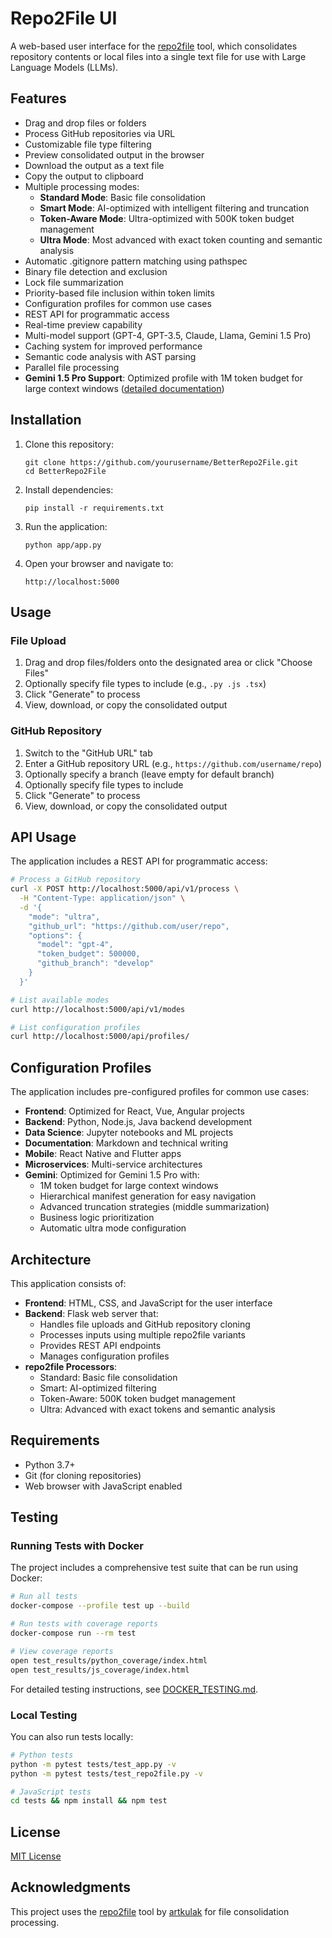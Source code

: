 # Repo2File UI

A web-based user interface for the [repo2file](https://github.com/artkulak/repo2file) tool, which consolidates repository contents or local files into a single text file for use with Large Language Models (LLMs).

## Features

- Drag and drop files or folders
- Process GitHub repositories via URL
- Customizable file type filtering
- Preview consolidated output in the browser
- Download the output as a text file
- Copy the output to clipboard
- Multiple processing modes:
  - **Standard Mode**: Basic file consolidation
  - **Smart Mode**: AI-optimized with intelligent filtering and truncation
  - **Token-Aware Mode**: Ultra-optimized with 500K token budget management
  - **Ultra Mode**: Most advanced with exact token counting and semantic analysis
- Automatic .gitignore pattern matching using pathspec
- Binary file detection and exclusion
- Lock file summarization
- Priority-based file inclusion within token limits
- Configuration profiles for common use cases
- REST API for programmatic access
- Real-time preview capability
- Multi-model support (GPT-4, GPT-3.5, Claude, Llama, Gemini 1.5 Pro)
- Caching system for improved performance
- Semantic code analysis with AST parsing
- Parallel file processing
- **Gemini 1.5 Pro Support**: Optimized profile with 1M token budget for large context windows ([detailed documentation](docs/GEMINI_FEATURES.md))

## Installation

1. Clone this repository:
   ```
   git clone https://github.com/yourusername/BetterRepo2File.git
   cd BetterRepo2File
   ```

2. Install dependencies:
   ```
   pip install -r requirements.txt
   ```

3. Run the application:
   ```
   python app/app.py
   ```

4. Open your browser and navigate to:
   ```
   http://localhost:5000
   ```

## Usage

### File Upload
1. Drag and drop files/folders onto the designated area or click "Choose Files"
2. Optionally specify file types to include (e.g., `.py .js .tsx`)
3. Click "Generate" to process
4. View, download, or copy the consolidated output

### GitHub Repository
1. Switch to the "GitHub URL" tab
2. Enter a GitHub repository URL (e.g., `https://github.com/username/repo`)
3. Optionally specify a branch (leave empty for default branch)
4. Optionally specify file types to include
5. Click "Generate" to process
6. View, download, or copy the consolidated output

## API Usage

The application includes a REST API for programmatic access:

```bash
# Process a GitHub repository
curl -X POST http://localhost:5000/api/v1/process \
  -H "Content-Type: application/json" \
  -d '{
    "mode": "ultra",
    "github_url": "https://github.com/user/repo",
    "options": {
      "model": "gpt-4",
      "token_budget": 500000,
      "github_branch": "develop"
    }
  }'

# List available modes
curl http://localhost:5000/api/v1/modes

# List configuration profiles
curl http://localhost:5000/api/profiles/
```

## Configuration Profiles

The application includes pre-configured profiles for common use cases:

- **Frontend**: Optimized for React, Vue, Angular projects
- **Backend**: Python, Node.js, Java backend development
- **Data Science**: Jupyter notebooks and ML projects
- **Documentation**: Markdown and technical writing
- **Mobile**: React Native and Flutter apps
- **Microservices**: Multi-service architectures
- **Gemini**: Optimized for Gemini 1.5 Pro with:
  - 1M token budget for large context windows
  - Hierarchical manifest generation for easy navigation
  - Advanced truncation strategies (middle summarization)
  - Business logic prioritization
  - Automatic ultra mode configuration

## Architecture

This application consists of:

- **Frontend**: HTML, CSS, and JavaScript for the user interface
- **Backend**: Flask web server that:
  - Handles file uploads and GitHub repository cloning
  - Processes inputs using multiple repo2file variants
  - Provides REST API endpoints
  - Manages configuration profiles
- **repo2file Processors**:
  - Standard: Basic file consolidation
  - Smart: AI-optimized filtering
  - Token-Aware: 500K token budget management
  - Ultra: Advanced with exact tokens and semantic analysis

## Requirements

- Python 3.7+
- Git (for cloning repositories)
- Web browser with JavaScript enabled

## Testing

### Running Tests with Docker

The project includes a comprehensive test suite that can be run using Docker:

```bash
# Run all tests
docker-compose --profile test up --build

# Run tests with coverage reports
docker-compose run --rm test

# View coverage reports
open test_results/python_coverage/index.html
open test_results/js_coverage/index.html
```

For detailed testing instructions, see [DOCKER_TESTING.md](DOCKER_TESTING.md).

### Local Testing

You can also run tests locally:

```bash
# Python tests
python -m pytest tests/test_app.py -v
python -m pytest tests/test_repo2file.py -v

# JavaScript tests
cd tests && npm install && npm test
```

## License

[MIT License](LICENSE)

## Acknowledgments

This project uses the [repo2file](https://github.com/artkulak/repo2file) tool by [artkulak](https://github.com/artkulak) for file consolidation processing.